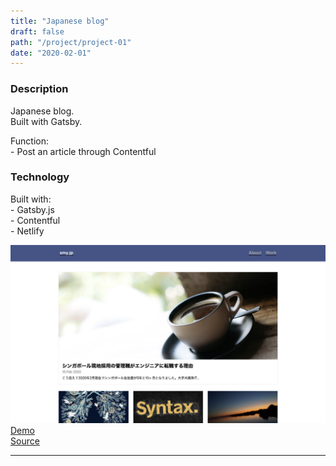 ```yaml
---
title: "Japanese blog"
draft: false
path: "/project/project-01"
date: "2020-02-01"
---
```

### Description
Japanese blog.  
Built with Gatsby.  

Function:  
    - Post an article through Contentful

### Technology
Built with:  
    - Gatsby.js  
    - Contentful  
    - Netlify  


![](./image/project01.png)
<a href="https://smy-jp.netlify.com/" target="_blank">Demo</a>  
<a href="https://github.com/sumi0820/smy.jp" target="_blank">Source</a>


---
